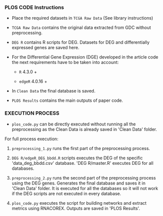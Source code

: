 ### PLOS CODE Instructions

* Place the required datasets in `TCGA Raw Data` (See library instructions)

* `TCGA Raw Data` contains the original data extracted from GDC without preprocessing.

* `DEG R` contains R scripts for DEG. Datasets for DEG and differentially expressed genes are saved here. 

* For the Differential Gene Expression (DGE) developed in the article code the next requirements have to be taken into account:

  - `R` 4.3.0 +

  - `edgeR` 4.0.16 +

* In `Clean Data` the final database is saved.

* `PLOS Results` contains the main outputs of paper code.


### EXECUTION PROCESS

* `plos_code.py` can be directly executed without running all the preprocessing as the Clean Data is already saved in 'Clean Data' folder.

For full process execution:

1) `preprocessing_1.py` runs the first part of the preprocessing process.

2) `DEG R/edgeR_DEG_bbdd.R` scripts executes the DEG of the specific 'data_deg_bbdd.csv' database. 'DEG R/master.R' executes DEG for all databases.

3) `preprocessing_2.py` runs the second part of the preprocessing process using the DEG genes. Generates the final database and saves it in 'Clean Data' folder. It is executed for all the databases so it will not work if the DEG scripts are not executed in every database.

4) `plos_code.py` executes the script for building networks and extract metrics using RNACOREX. Outputs are saved in 'PLOS Results'.
